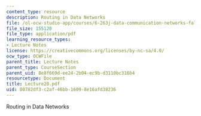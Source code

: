 ```yaml
---
content_type: resource
description: Routing in Data Networks
file: /ol-ocw-studio-app/courses/6-263j-data-communication-networks-fall-2002/00782df3c2af46bb16098e16afd38236_Lecture20.pdf
file_size: 155120
file_type: application/pdf
learning_resource_types:
- Lecture Notes
license: https://creativecommons.org/licenses/by-nc-sa/4.0/
ocw_type: OCWFile
parent_title: Lecture Notes
parent_type: CourseSection
parent_uid: 8e8f669d-ee24-2b04-ec9b-d3110bc316b4
resourcetype: Document
title: Lecture20.pdf
uid: 00782df3-c2af-46bb-1609-8e16afd38236
---
```

Routing in Data Networks